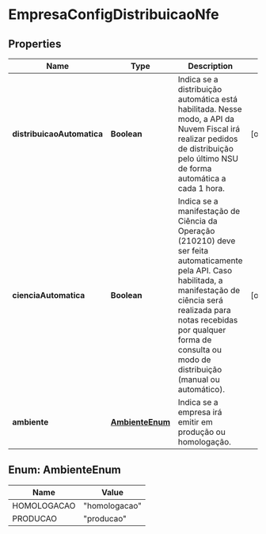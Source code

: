 

# EmpresaConfigDistribuicaoNfe


## Properties

| Name | Type | Description | Notes |
|------------ | ------------- | ------------- | -------------|
|**distribuicaoAutomatica** | **Boolean** | Indica se a distribuição automática está habilitada.    Nesse modo, a API da Nuvem Fiscal irá realizar pedidos de distribuição  pelo último NSU de forma automática a cada 1 hora. |  [optional] |
|**cienciaAutomatica** | **Boolean** | Indica se a manifestação de Ciência da Operação (210210) deve ser feita  automaticamente pela API.    Caso habilitada, a manifestação de ciência será realizada para notas  recebidas por qualquer forma de consulta ou modo de distribuição (manual ou automático). |  [optional] |
|**ambiente** | [**AmbienteEnum**](#AmbienteEnum) | Indica se a empresa irá emitir em produção ou homologação. |  |



## Enum: AmbienteEnum

| Name | Value |
|---- | -----|
| HOMOLOGACAO | &quot;homologacao&quot; |
| PRODUCAO | &quot;producao&quot; |



